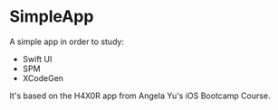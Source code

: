 # SimpleApp

A simple app in order to study:

* Swift UI
* SPM
* XCodeGen

It's based on the H4X0R app from Angela Yu's iOS Bootcamp Course.
